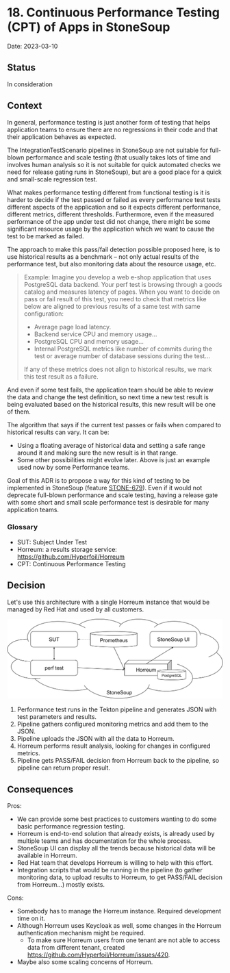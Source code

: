 # 18. Continuous Performance Testing (CPT) of Apps in StoneSoup

Date: 2023-03-10

## Status

In consideration

## Context

In general, performance testing is just another form of testing that helps application teams to ensure there are no regressions in their code and that their application behaves as expected.

The IntegrationTestScenario pipelines in StoneSoup are not suitable for full-blown performance and scale testing (that usually takes lots of time and involves human analysis so it is not suitable for quick automated checks we need for release gating runs in StoneSoup), but are a good place for a quick and small-scale regression test.

What makes performance testing different from functional testing is it is harder to decide if the test passed or failed as every performance test tests different aspects of the application and so it expects different performance, different metrics, different thresholds. Furthermore, even if the measured performance of the app under test did not change, there might be some significant resource usage by the application which we want to cause the test to be marked as failed.

The approach to make this pass/fail detection possible proposed here, is to use historical results as a benchmark – not only actual results of the performance test, but also monitoring data about the resource usage, etc.

> Example: Imagine you develop a web e-shop application that uses PostgreSQL data backend. Your perf test is browsing through a goods catalog and measures latency of pages. When you want to decide on pass or fail result of this test, you need to check that metrics like below are aligned to previous results of a same test with same configuration:
>
> - Average page load latency.
> - Backend service CPU and memory usage...
> - PostgreSQL CPU and memory usage…
> - Internal PostgreSQL metrics like number of commits during the test or average number of database sessions during the test…
>
> If any of these metrics does not align to historical results, we mark this test result as a failure.

And even if some test fails, the application team should be able to review the data and change the test definition, so next time a new test result is being evaluated based on the historical results, this new result will be one of them.

The algorithm that says if the current test passes or fails when compared to historical results can vary. It can be:

- Using a floating average of historical data and setting a safe range around it and making sure the new result is in that range.
- Some other possibilities might evolve later. Above is just an example used now by some Performance teams.

Goal of this ADR is to propose a way for this kind of testing to be implemented in StoneSoup (feature [STONE-679](https://issues.redhat.com/browse/STONE-679)). Even if it would not deprecate full-blown performance and scale testing, having a release gate with some short and small scale performance test is desirable for many application teams.

### Glossary

- SUT: Subject Under Test
- Horreum: a results storage service: <https://github.com/Hyperfoil/Horreum>
- CPT: Continuous Performance Testing

## Decision

Let's use this architecture with a single Horreum instance that would be managed by Red Hat and used by all customers.

![Architecture diagram with Horreum](assets/0018-apps-continuous-perf-testing.svg "Architecture diagram with Horreum")

1. Performance test runs in the Tekton pipeline and generates JSON with test parameters and results.
2. Pipeline gathers configured monitoring metrics and add them to the JSON.
3. Pipeline uploads the JSON with all the data to Horreum.
4. Horreum performs result analysis, looking for changes in configured metrics.
4. Pipeline gets PASS/FAIL decision from Horreum back to the pipeline, so pipeline can return proper result.

## Consequences

Pros:

- We can provide some best practices to customers wanting to do some basic performance regression testing.
- Horreum is end-to-end solution that already exists, is already used by multiple teams and has documentation for the whole process.
- StoneSoup UI can display all the trends because historical data will be available in Horreum.
- Red Hat team that develops Horreum is willing to help with this effort.
- Integration scripts that would be running in the pipeline (to gather monitoring data, to upload results to Horreum, to get PASS/FAIL decision from Horreum...) mostly exists.

Cons:

- Somebody has to manage the Horreum instance. Required development time on it.
- Although Horreum uses Keycloak as well, some changes in the Horreum authentication mechanism might be required.
    - To make sure Horreum users from one tenant are not able to access data from different tenant, created <https://github.com/Hyperfoil/Horreum/issues/420>.
- Maybe also some scaling concerns of Horreum.
